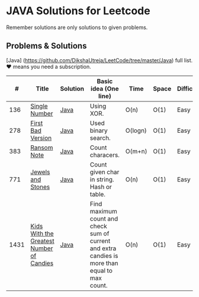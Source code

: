 # JAVA Solutions for Leetcode 

Remember solutions are only solutions to given problems.


## Problems & Solutions

[Java] (https://github.com/DikshaUtreja/LeetCode/tree/master/Java) full list. &hearts; means you need a subscription.

| # | Title | Solution | Basic idea (One line) | Time | Space | Difficulty |
|---| ----- | -------- | --------------------- | ---- | ----- | ---------- |
| 136 | [Single Number](https://leetcode.com/problems/single-number/description/) | [Java](https://github.com/DikshaUtreja/LeetCode/blob/master/Java/131_Single_Number.java) | Using XOR. | O(n) | O(1) | Easy |
| 278 | [First Bad Version](https://leetcode.com/problems/first-bad-version/description/) | [Java](https://github.com/DikshaUtreja/LeetCode/blob/master/Java/278_First_Bad_Version.java) | Used binary search. | O(logn) | O(1) | Easy |
| 383 | [Ransom Note](https://leetcode.com/problems/ransom-note/description/) | [Java](https://github.com/DikshaUtreja/LeetCode/blob/master/Java/383_Ransom_Note.java) | Count characers. | O(m+n) | O(1) | Easy |
| 771 | [Jewels and Stones](https://leetcode.com/problems/jewels-and-stones/description/) | [Java](https://github.com/DikshaUtreja/LeetCode/blob/master/Java/771_Jewels_And_Stones.java) | Count given char in string. Hash or table. | O(n) | O(1) | Easy |
| 1431 | [Kids With the Greatest Number of Candies](https://leetcode.com/problems/kids-with-the-greatest-number-of-candies/description/) | [Java](https://github.com/DikshaUtreja/LeetCode/blob/master/Java/1431_Kids_With_The_Greatest_Number_Of_Candies.java) | Find maximum count and check sum of current and extra candies is more than equal to max count. | O(n) | O(1) | Easy |
